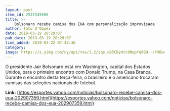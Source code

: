 ```yaml
---
layout: post
item_id: 2531945606
title: >-
    Bolsonaro recebe camisa dos EUA com personalização improvisada
author: Tatu D'Oquei
date: 2019-03-19 20:29:07
pub_date: 2019-03-19 20:29:07
time_added: 2019-03-22 07:48:36
category: 
image: https://s.yimg.com/ny/api/res/1.2/zqe_eB5CNy4tc9Nqpfq0BQ--/YXBwaWQ9aGlnaGxhbmRlcjt3PTEyODA7aD04MDAuMzc4MjUwNTkxMDE2Ng--/https:/s.yimg.com/uu/api/res/1.2/adVg_LAB_UWvTxGq_sgZEQ--~B/aD01Mjk7dz04NDY7c209MTthcHBpZD15dGFjaHlvbg--/http:/media.zenfs.com/pt-BR/homerun/lance__99/4e99182555b8791aa3904c65c1670b42
---
```


O presidente Jair Bolsonaro está em Washington, capital dos Estados Unidos, para o primeiro encontro com Donald Trump, na Casa Branca. Durante o encontro desta terça-feira, o brasileiro e o americano trocaram camisas das seleções nacionais de futebol.

**Link:** [https://esportes.yahoo.com/noticias/bolsonaro-recebe-camisa-dos-eua-202907359.html](https://esportes.yahoo.com/noticias/bolsonaro-recebe-camisa-dos-eua-202907359.html)

